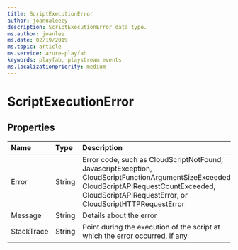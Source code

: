 ```yaml
---
title: ScriptExecutionError
author: joannaleecy
description: ScriptExecutionError data type.
ms.author: joanlee
ms.date: 02/19/2019
ms.topic: article
ms.service: azure-playfab
keywords: playfab, playstream events
ms.localizationpriority: medium
---
```


# ScriptExecutionError

## Properties

|Name|Type|Description|
| :--------------------|:-------------------|:----------------------|
|Error|String|Error code, such as CloudScriptNotFound, JavascriptException, CloudScriptFunctionArgumentSizeExceeded, CloudScriptAPIRequestCountExceeded, CloudScriptAPIRequestError, or CloudScriptHTTPRequestError|
|Message|String|Details about the error|
|StackTrace|String|Point during the execution of the script at which the error occurred, if any|
